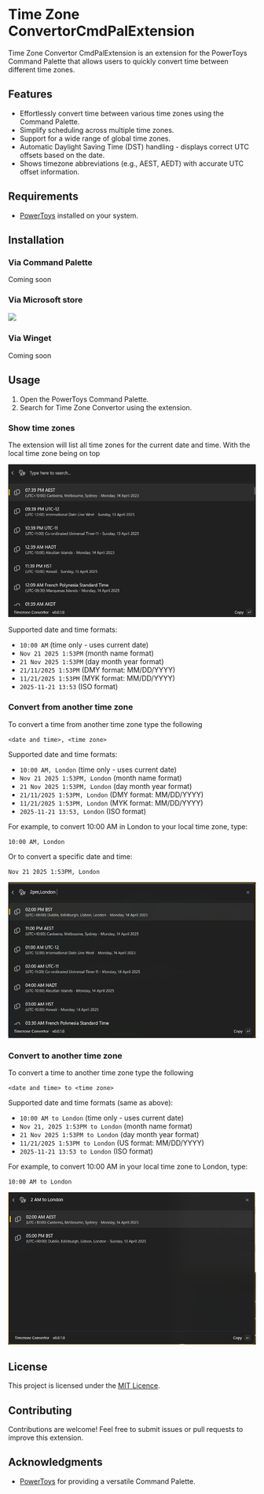 # Time Zone ConvertorCmdPalExtension

Time Zone Convertor CmdPalExtension is an extension for the PowerToys Command Palette that allows users to quickly convert time between different time zones.

## Features

- Effortlessly convert time between various time zones using the Command Palette.
- Simplify scheduling across multiple time zones.
- Support for a wide range of global time zones.
- Automatic Daylight Saving Time (DST) handling - displays correct UTC offsets based on the date.
- Shows timezone abbreviations (e.g., AEST, AEDT) with accurate UTC offset information.

## Requirements

- [PowerToys](https://github.com/microsoft/PowerToys) installed on your system.

## Installation

### Via Command Palette

Coming soon

### Via Microsoft store

<a href="https://apps.microsoft.com/detail/9P4TC0QM648H?mode=direct">
 <img src="https://get.microsoft.com/images/en-us%20dark.svg" width="200"/>
</a>


### Via Winget

Coming soon

## Usage

1. Open the PowerToys Command Palette.
2. Search for Time Zone Convertor using the extension.

### Show time zones

The extension will list all time zones for the current date and time. With the local time zone being on top

![](./images/example1.png)

Supported date and time formats:
- `10:00 AM` (time only - uses current date)
- `Nov 21 2025 1:53PM` (month name format)
- `21 Nov 2025 1:53PM` (day month year format)
- `21/11/2025 1:53PM` (DMY format: MM/DD/YYYY)
- `11/21/2025 1:53PM` (MYK format: MM/DD/YYYY)
- `2025-11-21 13:53` (ISO format)

### Convert from another time zone

To convert a time from another time zone type the following

```
<date and time>, <time zone>
```

Supported date and time formats:
- `10:00 AM, London` (time only - uses current date)
- `Nov 21 2025 1:53PM, London` (month name format)
- `21 Nov 2025 1:53PM, London` (day month year format)
- `21/11/2025 1:53PM, London` (DMY format: MM/DD/YYYY)
- `11/21/2025 1:53PM, London` (MYK format: MM/DD/YYYY)
- `2025-11-21 13:53, London` (ISO format)

For example, to convert 10:00 AM in London to your local time zone, type:

```
10:00 AM, London
```

Or to convert a specific date and time:

```
Nov 21 2025 1:53PM, London
```

![](./images/example2.png)

### Convert to another time zone

To convert a time to another time zone type the following

```
<date and time> to <time zone>
```

Supported date and time formats (same as above):
- `10:00 AM to London` (time only - uses current date)
- `Nov 21, 2025 1:53PM to London` (month name format)
- `21 Nov 2025 1:53PM to London` (day month year format)
- `11/21/2025 1:53PM to London` (US format: MM/DD/YYYY)
- `2025-11-21 13:53 to London` (ISO format)

For example, to convert 10:00 AM in your local time zone to London, type:

```
10:00 AM to London
```

![](./images/example3.png)

## License

This project is licensed under the [MIT Licence](LICENCE).

## Contributing

Contributions are welcome! Feel free to submit issues or pull requests to improve this extension.

## Acknowledgments

- [PowerToys](https://github.com/microsoft/PowerToys) for providing a versatile Command Palette.
